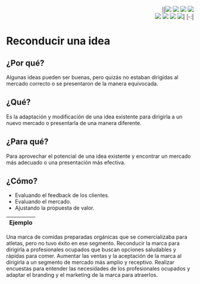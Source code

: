 <div align=right>

||[![](https://img.shields.io/badge/-Inicio-FFF?style=flat&logo=Emlakjet&logoColor=black)](/README.md) [![](https://img.shields.io/badge/-Introducción-FFF?style=flat&logo=abbrobotstudio&logoColor=black)](/documentos/intro.md) [![](https://img.shields.io/badge/-Modelos_de_lenguaje-FFF?style=flat&logo=LiveChat&logoColor=black)](/documentos/LLMs.md) [![](https://img.shields.io/badge/-Panorámica-FFF?style=flat&logo=openstreetmap&logoColor=black)](/documentos/panoramica.md)<br>  [![](https://img.shields.io/badge/-Prompts-FFF?style=flat&logo=Proton&logoColor=black)](/documentos/prompts/README.md) [![](https://img.shields.io/badge/-Ing,_de_prompts-FFF?style=flat&logo=googleearthengine&logoColor=black)](/documentos/ingenieriaDePrompts/README.md) [![](https://img.shields.io/badge/-Patrones-FFF?style=flat&logo=textpattern&logoColor=black)](/documentos/ingenieriaDePrompts/patrones/README.md) [![](https://img.shields.io/badge/-Casos_de_uso-FFF?style=flat&logo=gitbook&logoColor=black)](/documentos/casosDeUso/README.md)|
|-:|

</div>

# Reconducir una idea

## ¿Por qué?

Algunas ideas pueden ser buenas, pero quizás no estaban dirigidas al mercado correcto o se presentaron de la manera equivocada.

## ¿Qué?

Es la adaptación y modificación de una idea existente para dirigirla a un nuevo mercado o presentarla de una manera diferente.

## ¿Para qué?

Para aprovechar el potencial de una idea existente y encontrar un mercado más adecuado o una presentación más efectiva.

## ¿Cómo?

- Evaluando el feedback de los clientes.
- Evaluando el mercado.
- Ajustando la propuesta de valor.

|Ejemplo|
|-|
Una marca de comidas preparadas orgánicas que se comercializaba para atletas, pero no tuvo éxito en ese segmento.
Reconducir la marca para dirigirla a profesionales ocupados que buscan opciones saludables y rápidas para comer.
Aumentar las ventas y la aceptación de la marca al dirigirla a un segmento de mercado más amplio y receptivo.
Realizar encuestas para entender las necesidades de los profesionales ocupados y adaptar el branding y el marketing de la marca para atraerlos.
